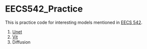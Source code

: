 # EECS542_Practice

This is practice code for interesting models mentioned in [EECS 542](https://web.eecs.umich.edu/~ahowens/eecs542/w24/).
1. [Unet](https://arxiv.org/abs/1505.04597)
2. [Vit](https://arxiv.org/abs/2010.11929)
3. Diffusion
